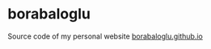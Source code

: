 # borabaloglu

Source code of my personal website [borabaloglu.github.io](https://borabaloglu.github.io)
